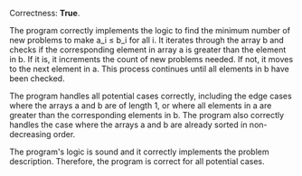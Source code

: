 Correctness: **True**.

The program correctly implements the logic to find the minimum number of new problems to make a_i ≤ b_i for all i. It iterates through the array b and checks if the corresponding element in array a is greater than the element in b. If it is, it increments the count of new problems needed. If not, it moves to the next element in a. This process continues until all elements in b have been checked.

The program handles all potential cases correctly, including the edge cases where the arrays a and b are of length 1, or where all elements in a are greater than the corresponding elements in b. The program also correctly handles the case where the arrays a and b are already sorted in non-decreasing order.

The program's logic is sound and it correctly implements the problem description. Therefore, the program is correct for all potential cases.